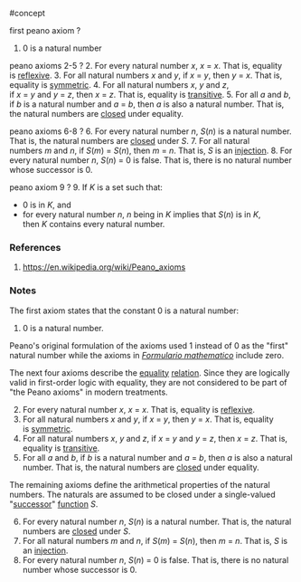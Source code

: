 #concept

first peano axiom
?
1. 0 is a natural number
<!--LEARN:CDrbL1yz-->


peano axioms 2-5
?
2. For every natural number _x_, _x_ = _x_. That is, equality is [reflexive](https://en.wikipedia.org/wiki/Reflexive_relation "Reflexive relation").
3. For all natural numbers _x_ and _y_, if _x_ = _y_, then _y_ = _x_. That is, equality is [symmetric](https://en.wikipedia.org/wiki/Symmetric_relation "Symmetric relation").
4. For all natural numbers _x_, _y_ and _z_, if _x_ = _y_ and _y_ = _z_, then _x_ = _z_. That is, equality is [transitive](https://en.wikipedia.org/wiki/Transitive_relation "Transitive relation").
5. For all _a_ and _b_, if _b_ is a natural number and _a_ = _b_, then _a_ is also a natural number. That is, the natural numbers are [closed](https://en.wikipedia.org/wiki/Closure_(mathematics) "Closure (mathematics)") under equality.
<!--LEARN:OTs8Br9j-->

peano axioms 6-8
?
6. For every natural number _n_, _S_(_n_) is a natural number. That is, the natural numbers are [closed](https://en.wikipedia.org/wiki/Closure_(mathematics) "Closure (mathematics)") under _S_.
7. For all natural numbers _m_ and _n_, if _S_(_m_) = _S_(_n_), then _m_ = _n_. That is, _S_ is an [injection](https://en.wikipedia.org/wiki/Injective_function "Injective function").
8. For every natural number _n_, _S_(_n_) = 0 is false. That is, there is no natural number whose successor is 0.
<!--LEARN:s8yQTakg-->


peano axiom 9
?
9. If _K_ is a set such that:
- 0 is in _K_, and
- for every natural number _n_, _n_ being in _K_ implies that _S_(_n_) is in _K_,    
then _K_ contains every natural number.
<!--LEARN:M8awmPfn-->

### References
1. https://en.wikipedia.org/wiki/Peano_axioms
<!--LEARN:A4c95MxM-->

### Notes

The first axiom states that the constant 0 is a natural number:

1. 0 is a natural number.

Peano's original formulation of the axioms used 1 instead of 0 as the "first" natural number while the axioms in _[Formulario mathematico](https://en.wikipedia.org/wiki/Formulario_mathematico "Formulario mathematico")_ include zero.

The next four axioms describe the [equality](https://en.wikipedia.org/wiki/Equality_(mathematics) "Equality (mathematics)") [relation](https://en.wikipedia.org/wiki/Relation_(mathematics) "Relation (mathematics)"). Since they are logically valid in first-order logic with equality, they are not considered to be part of "the Peano axioms" in modern treatments.

2. For every natural number _x_, _x_ = _x_. That is, equality is [reflexive](https://en.wikipedia.org/wiki/Reflexive_relation "Reflexive relation").
3. For all natural numbers _x_ and _y_, if _x_ = _y_, then _y_ = _x_. That is, equality is [symmetric](https://en.wikipedia.org/wiki/Symmetric_relation "Symmetric relation").
4. For all natural numbers _x_, _y_ and _z_, if _x_ = _y_ and _y_ = _z_, then _x_ = _z_. That is, equality is [transitive](https://en.wikipedia.org/wiki/Transitive_relation "Transitive relation").
5. For all _a_ and _b_, if _b_ is a natural number and _a_ = _b_, then _a_ is also a natural number. That is, the natural numbers are [closed](https://en.wikipedia.org/wiki/Closure_(mathematics) "Closure (mathematics)") under equality.

The remaining axioms define the arithmetical properties of the natural numbers. The naturals are assumed to be closed under a single-valued "[successor](https://en.wikipedia.org/wiki/Successor_function "Successor function")" [function](https://en.wikipedia.org/wiki/Function_(mathematics) "Function (mathematics)") _S_.

6. For every natural number _n_, _S_(_n_) is a natural number. That is, the natural numbers are [closed](https://en.wikipedia.org/wiki/Closure_(mathematics) "Closure (mathematics)") under _S_.
7. For all natural numbers _m_ and _n_, if _S_(_m_) = _S_(_n_), then _m_ = _n_. That is, _S_ is an [injection](https://en.wikipedia.org/wiki/Injective_function "Injective function").
8. For every natural number _n_, _S_(_n_) = 0 is false. That is, there is no natural number whose successor is 0.
